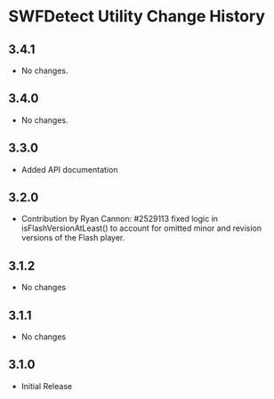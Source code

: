 SWFDetect Utility Change History
================================

3.4.1
-----

  * No changes.

3.4.0
-----

  * No changes.

3.3.0
-----
  * Added API documentation

3.2.0
-----
  *	Contribution by Ryan Cannon: #2529113 fixed logic in isFlashVersionAtLeast() to 
	account for omitted minor and revision versions of the Flash player.

3.1.2
-----
  * No changes
	
3.1.1
-----
   * No changes
	
3.1.0
-----
   * Initial Release